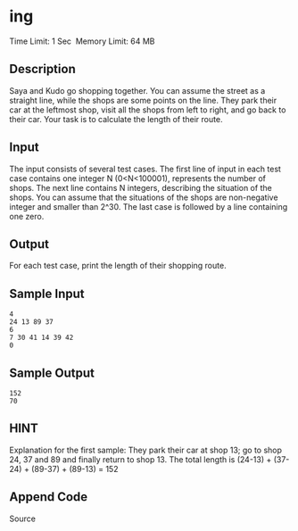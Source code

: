 # ing
Time Limit: 1 Sec  Memory Limit: 64 MB


## Description

Saya and Kudo go shopping together.
You can assume the street as a straight line, while the shops are some points on the line.
They park their car at the leftmost shop, visit all the shops from left to right, and go back to their car.
Your task is to calculate the length of their route.

## Input

The input consists of several test cases.
The first line of input in each test case contains one integer N (0<N<100001), represents the number of shops.
The next line contains N integers, describing the situation of the shops. You can assume that the situations of the shops are non-negative integer and smaller than 2^30.
The last case is followed by a line containing one zero.

## Output

For each test case, print the length of their shopping route.

## Sample Input
```
4
24 13 89 37
6
7 30 41 14 39 42
0

```
## Sample Output
```
152
70

```

## HINT

Explanation for the first sample: They park their car at shop 13; go to shop 24, 37 and 89 and finally return to shop 13. The total length is (24-13) + (37-24) + (89-37) + (89-13) = 152

## Append Code
Source